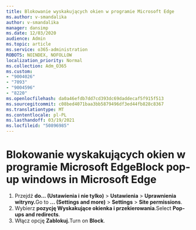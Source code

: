 ```yaml
---
title: Blokowanie wyskakujących okien w programie Microsoft Edge
ms.author: v-smandalika
author: v-smandalika
manager: dansimp
ms.date: 12/03/2020
audience: Admin
ms.topic: article
ms.service: o365-administration
ROBOTS: NOINDEX, NOFOLLOW
localization_priority: Normal
ms.collection: Adm_O365
ms.custom:
- "9004026"
- "7093"
- "9004596"
- "8220"
ms.openlocfilehash: da0a46efdb7dd7cd393dc69daddecaf5f915f513
ms.sourcegitcommit: c08bed4071baa3bb5879496df3ed44fb828c8367
ms.translationtype: MT
ms.contentlocale: pl-PL
ms.lasthandoff: 03/19/2021
ms.locfileid: "50896985"
---
```

# <a name="block-pop-up-windows-in-microsoft-edge"></a><span data-ttu-id="3d6e2-102">Blokowanie wyskakujących okien w programie Microsoft Edge</span><span class="sxs-lookup"><span data-stu-id="3d6e2-102">Block pop-up windows in Microsoft Edge</span></span>

1. <span data-ttu-id="3d6e2-103">Przejdź **do... (Ustawienia i nie tylko)**  >  **Ustawienia**  >  **Uprawnienia witryny.**</span><span class="sxs-lookup"><span data-stu-id="3d6e2-103">Go to **... (Settings and more)** > **Settings** > **Site permissions**.</span></span>
2. <span data-ttu-id="3d6e2-104">Wybierz **pozycję Wyskakujące okienka i przekierowania**.</span><span class="sxs-lookup"><span data-stu-id="3d6e2-104">Select **Pop-ups and redirects**.</span></span>
3. <span data-ttu-id="3d6e2-105">Włącz opcję **Zablokuj.**</span><span class="sxs-lookup"><span data-stu-id="3d6e2-105">Turn on **Block**.</span></span>